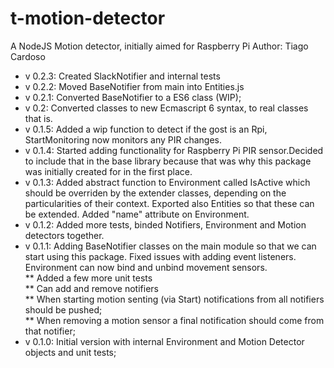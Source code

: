 # t-motion-detector
A NodeJS Motion detector, initially aimed for Raspberry Pi
Author: Tiago Cardoso

* v 0.2.3: Created SlackNotifier and internal tests
* v 0.2.2: Moved BaseNotifier from main into Entities.js
* v 0.2.1: Converted BaseNotifier to a ES6 class (WIP);
* v 0.2: Converted classes to new Ecmascript 6 syntax, to real classes that is.
* v 0.1.5: Added a wip function to detect if the gost is an Rpi, StartMonitoring now monitors any PIR changes.
* v 0.1.4: Started adding functionality for Raspberry Pi PIR sensor.Decided to include that in the base library because that was why this package was initially created for in the first place.
* v 0.1.3: Added abstract function to Environment called IsActive which should be overriden by the extender classes, depending on the particularities of their context. Exported also Entities so that these can be extended. Added "name" attribute on Environment.
* v 0.1.2: Added more tests, binded Notifiers, Environment and Motion detectors together.
* v 0.1.1: Adding BaseNotifier classes on the main module so that we can start using this package. Fixed issues with adding event listeners. Environment can now bind and unbind movement sensors.  
** Added a few more unit tests  
** Can add and remove notifiers  
** When starting motion senting (via Start) notifications from all notifiers should be pushed;  
** When removing a motion sensor a final notification should come from that notifier;  
* v 0.1.0: Initial version with internal Environment and Motion Detector objects and unit tests;
